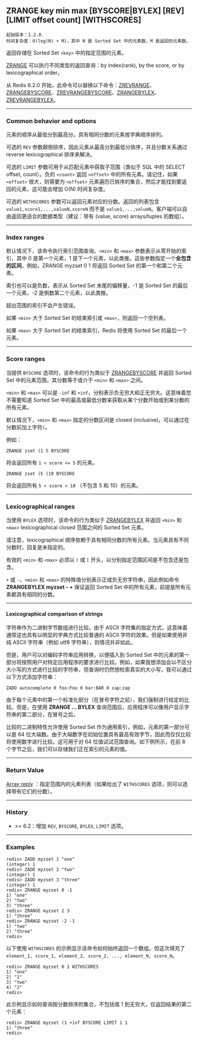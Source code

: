 ## ZRANGE key min max [BYSCORE|BYLEX] [REV] [LIMIT offset count] [WITHSCORES]

    起始版本：1.2.0.
    时间复杂度：O(log(N) + M)，其中 N 是 Sorted Set 中的元素数，M 是返回的元素数。

返回存储在 Sorted Set `<key>` 中的指定范围的元素。

[ZRANGE](ZRANGE.md) 可以执行不同类型的返回查询：by index(rank), by the score, or by lexicographical order。

从 Redis 6.2.0 开始，此命令可以替换以下命令：[ZREVRANGE](ZREVRANGE.md)、[ZRANGEBYSCORE](ZRANGEBYSCORE.md)、[ZREVRANGEBYSCORE](ZREVRANGEBYSCORE.md)、[ZRANGEBYLEX](ZRANGEBYLEX.md)、[ZREVRANGEBYLEX](ZREVRANGEBYLEX.md)。

---

### Common behavior and options

元素的顺序从最低分到最高分。具有相同分数的元素按字典顺序排列。

可选的 `REV` 参数颠倒排序，因此元素从最高分到最低分排序，并且分数关系通过 reverse lexicographical 排序来解决。

可选的 `LIMIT` 参数可用于从匹配元素中获取子范围（类似于 SQL 中的 SELECT offset, count）。负的 `<count>` 返回 `<offset>` 中的所有元素。请记住，如果 `<offset>` 很大，则需要为 `<offset>` 元素遍历已排序的集合，然后才能找到要返回的元素，这可能会增加 O(N) 时间复杂度。

可选的 `WITHSCORES` 参数可以返回元素对应的分数。返回的列表包含 `value1,score1,...,valueN,scoreN` 而不是 `value1,...,valueN`。客户端可以自由返回更适合的数据类型（建议：带有 (value, score) arrays/tuples 的数组）。

---

### Index ranges

默认情况下，该命令执行索引范围查询。`<min>` 和 `<max>` 参数表示从零开始的索引，其中 0 是第一个元素，1 是下一个元素，以此类推。这些参数指定一个**全包含的区间**，例如，ZRANGE myzset 0 1 将返回 Sorted Set 的第一个和第二个元素。 

索引也可以是负数，表示从 Sorted Set 末尾的偏移量，-1 是 Sorted Set 的最后一个元素，-2 是倒数第二个元素，以此类推。

超出范围的索引不会产生错误。

如果 `<min>` 大于 Sorted Set 的结束索引或 `<max>`，则返回一个空列表。

如果 `<max>` 大于 Sorted Set 的结束索引，Redis 将使用 Sorted Set 的最后一个元素。

---

### Score ranges

当提供 `BYSCORE` 选项时，该命令的行为类似于 [ZRANGEBYSCORE](ZRANGEBYSCORE.md) 并返回 Sorted Set 中的元素范围，其分数等于或介于 `<min>` 和 `<max>` 之间。

`<min>` 和 `<max>` 可以是 `-inf` 和 `+inf`，分别表示负无穷大和正无穷大。这意味着您不需要知道 Sorted Set 中的最高或最低分数来获取从某个分数开始或到某分数的所有元素。

默认情况下，`<min>` 和 `<max>` 指定的分数区间是 closed (inclusive)。可以通过在分数前加上字符`(`。

例如：
```
ZRANGE zset (1 5 BYSCORE
```

将会返回所有 `1 < score <= 5` 的元素。

```
ZRANGE zset (5 (10 BYSCORE
```

将会返回所有 `5 < score < 10` （不包含 5 和 10）的元素。

---

### Lexicographical ranges

当使用 `BYLEX` 选项时，该命令的行为类似于 [ZRANGEBYLEX](ZRANGEBYLEX.md) 并返回 `<min>` 和 `<max>` lexicographical closed 范围之间的 Sorted Set 元素。

请注意，lexicographical 顺序依赖于具有相同分数的所有元素。当元素具有不同分数时，回复是未指定的。

有效的 `<min>` 和 `<max>` 必须以 `(` 或 `[` 开头，以分别指定范围区间是不包含还是包含。

`+` 或 `-`，`<min>` 和 `<max>` 的特殊值分别表示正或负无穷字符串，因此例如命令 **ZRANGEBYLEX myzset - +** 保证返回 Sorted Set 中的所有元素，前提是所有元素都具有相同的分数。

---

#### Lexicographical comparison of strings

字符串作为二进制字节数组进行比较。由于 ASCII 字符集的指定方式，这意味着通常这也具有以明显的字典方式比较普通的 ASCII 字符的效果。但是如果使用非纯 ASCII 字符串（例如 utf8 字符串），则情况并非如此。

但是，用户可以对编码字符串应用转换，以便插入到 Sorted Set 中的元素的第一部分将按照用户对特定应用程序的要求进行比较。例如，如果我想添加会以不区分大小写的方式进行比较的字符串，但查询时仍然想检索真实的大小写，我可以通过以下方式添加字符串：

```
ZADD autocomplete 0 foo:Foo 0 bar:BAR 0 zap:zap
```

由于每个元素中的第一个标准化部分（在冒号字符之前），我们强制进行给定的比较。但是，在使用 **ZRANGE ... BYLEX** 查询范围后，应用程序可以像用户显示字符串的第二部分，在冒号之后。

比较的二进制特性允许使用 Sorted Set 作为通用索引，例如，元素的第一部分可以是 64 位大端数。由于大端数字在初始位置具有最高有效字节，因此而仅仅比较将使用数字进行比较。这可用于对 64 位值试试范围查询。如下例所示，在前 8 个字节之后，我们可以存储我们正在索引的元素的值。

---

### Return Value

[Array reply](../topics/protocol.md#resp-arrays) ：指定范围内的元素列表（如果给出了 `WITHSCORES` 选项，则可以选择带有它们的分数）。

---

### History

- &gt;= 6.2：增加 `REV`, `BYSCORE`, `BYLEX`, `LIMIT` 选项。

---

### Examples

```
redis> ZADD myzset 1 "one"
(integer) 1
redis> ZADD myzset 2 "two"
(integer) 1
redis> ZADD myzset 3 "three"
(integer) 1
redis> ZRANGE myzset 0 -1
1) "one"
2) "two"
3) "three"
redis> ZRANGE myzset 2 3
1) "three"
redis> ZRANGE myzset -2 -1
1) "two"
2) "three"
redis> 
```

以下使用 `WITHSCORES` 的示例显示该命令如何始终返回一个数组，但这次填充了 `element_1, score_1, element_2, score_2, ..., element_N, score_N`。

```
redis> ZRANGE myzset 0 1 WITHSCORES
1) "one"
2) "1"
3) "two"
4) "2"
redis> 
```

此示例显示如何查询按分数排序的集合，不包括值 1 到无穷大，仅返回结果的第二个元素：

```
redis> ZRANGE myzset (1 +inf BYSCORE LIMIT 1 1
1) "three"
redis> 
```